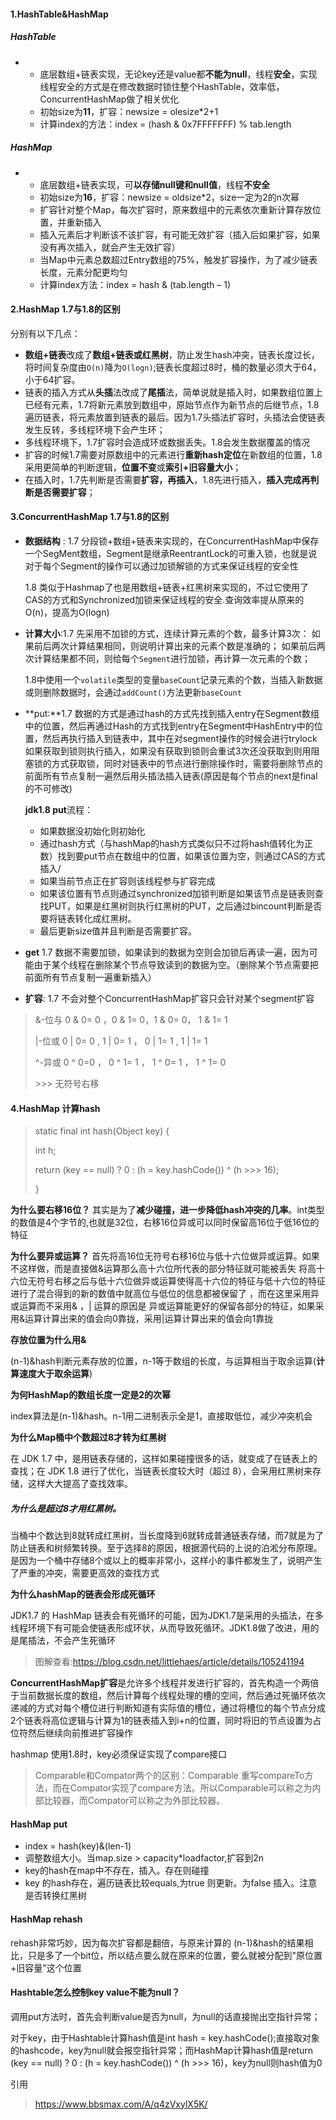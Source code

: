 #### 1.HashTable&HashMap

##### HashTable

- - 底层数组+链表实现，无论key还是value都**不能为null**，线程**安全**，实现线程安全的方式是在修改数据时锁住整个HashTable，效率低，ConcurrentHashMap做了相关优化
  - 初始size为**11**，扩容：newsize = olesize*2+1
  - 计算index的方法：index = (hash & 0x7FFFFFFF) % tab.length

##### HashMap

- - 底层数组+链表实现，可**以存储null键和null值**，线程**不安全**
  - 初始size为**16**，扩容：newsize = oldsize*2，size一定为2的n次幂
  - 扩容针对整个Map，每次扩容时，原来数组中的元素依次重新计算存放位置，并重新插入
  - 插入元素后才判断该不该扩容，有可能无效扩容（插入后如果扩容，如果没有再次插入，就会产生无效扩容）
  - 当Map中元素总数超过Entry数组的75%，触发扩容操作，为了减少链表长度，元素分配更均匀
  - 计算index方法：index = hash & (tab.length – 1)

#### **2.HashMap 1.7与1.8的区别**

分别有以下几点：

- **数组+链表**改成了**数组+链表或红黑树**，防止发生hash冲突，链表长度过长，将时间复杂度由`O(n)`降为`O(logn)`;链表长度超过8时，桶的数量必须大于64，小于64扩容。
- 链表的插入方式从**头插**法改成了**尾插**法，简单说就是插入时，如果数组位置上已经有元素，1.7将新元素放到数组中，原始节点作为新节点的后继节点，1.8遍历链表，将元素放置到链表的最后。因为1.7头插法扩容时，头插法会使链表发生反转，多线程环境下会产生环；
- 多线程环境下，1.7扩容时会造成环或数据丢失。1.8会发生数据覆盖的情况
- 扩容的时候1.7需要对原数组中的元素进行**重新hash定位**在新数组的位置，1.8采用更简单的判断逻辑，**位置不变**或**索引+旧容量大小**；
- 在插入时，1.7先判断是否需要**扩容，再插入**，1.8先进行插入，**插入完成再判断是否需要扩容**；

#### 3.ConcurrentHashMap  1.7与1.8的区别

- **数据结构** : 1.7 分段锁+数组+链表来实现的，在ConcurrentHashMap中保存一个SegMent数组，Segment是继承ReentrantLock的可重入锁，也就是说对于每个Segment的操作可以通过加锁解锁的方式来保证线程的安全性

  1.8 类似于Hashmap了也是用数组+链表+红黑树来实现的，不过它使用了CAS的方式和Synchronized加锁来保证线程的安全.查询效率提从原来的O(n)，提高为O(logn)

- **计算大小**:1.7  先采用不加锁的方式，连续计算元素的个数，最多计算3次： 如果前后两次计算结果相同，则说明计算出来的元素个数是准确的； 如果前后两次计算结果都不同，则给每个`Segment`进行加锁，再计算一次元素的个数；

  1.8中使用一个`volatile`类型的变量`baseCount`记录元素的个数，当插入新数据或则删除数据时，会通过`addCount()`方法更新`baseCount`

- **put:**1.7 数据的方式是通过hash的方式先找到插入entry在Segment数组中的位置，然后再通过Hash的方式找到entry在Segment中HashEntry中的位置，然后再执行插入到链表中，其中在对segment操作的时候会进行trylock如果获取到锁则执行插入，如果没有获取到锁则会重试3次还没获取到则用阻塞锁的方式获取锁，同时对链表中的节点进行删除操作时，需要将删除节点的前面所有节点复制一遍然后用头插法插入链表(原因是每个节点的next是final的不可修改)

  **jdk1.8  put**流程：

  - 如果数据没初始化则初始化
  - 通过hash方式（与hashMap的hash方式类似只不过将hash值转化为正数）找到要put节点在数组中的位置，如果该位置为空，则通过CAS的方式插入/
  - 如果当前节点正在扩容则该线程参与扩容完成
  - 如果该位置有节点则通过synchronized加锁判断是如果该节点是链表则查找PUT，如果是红黑树则执行红黑树的PUT，之后通过bincount判断是否要将链表转化成红黑树。
  - 最后更新size值并且判断是否需要扩容。

- **get** 1.7 数据不需要加锁，如果读到的数据为空则会加锁后再读一遍，因为可能由于某个线程在删除某个节点导致读到的数据为空。（删除某个节点需要把前面所有节点复制一遍重新插入）

- **扩容**: 1.7 不会对整个ConcurrentHashMap扩容只会针对某个segment扩容

  

> &-位与  0 & 0= 0 ，0 & 1= 0，1 & 0= 0， 1 & 1= 1
>
> |-位或 0 | 0= 0 , 1 | 0= 1 ， 0 | 1= 1 , 1 | 1= 1 
>
> ^-异或	0 ^ 0=0 ， 0 ^ 1= 1 ， 1 ^ 0= 1 ， 1 ^ 1= 0
>
> \>>>  无符号右移
>

#### 4.HashMap 计算hash 

> static final int hash(Object key) {      
>
>   int h;      
>
>   return (key == null) ? 0 : (h = key.hashCode()) ^ (h >>> 16);   
>
>  }

**为什么要右移16位？**
其实是为了**减少碰撞，进一步降低hash冲突的几率**。int类型的数值是4个字节的,也就是32位，右移16位异或可以同时保留高16位于低16位的特征

**为什么要异或运算？**
首先将高16位无符号右移16位与低十六位做异或运算。如果不这样做，而是直接做&运算那么高十六位所代表的部分特征就可能被丢失 将高十六位无符号右移之后与低十六位做异或运算使得高十六位的特征与低十六位的特征进行了混合得到的新的数值中就高位与低位的信息都被保留了 ，而在这里采用异或运算而不采用& ，| 运算的原因是 异或运算能更好的保留各部分的特征，如果采用&运算计算出来的值会向0靠拢，采用|运算计算出来的值会向1靠拢

**存放位置为什么用&**

(n-1)&hash判断元素存放的位置，n-1等于数组的长度，与运算相当于取余运算(**计算速度大于取余运算**)

**为何HashMap的数组长度一定是2的次幂**

index算法是(n-1)&hash。n-1用二进制表示全是1，直接取低位，减少冲突机会

**为什么Map桶中个数超过8才转为红黑树**

在 JDK 1.7 中，是用链表存储的，这样如果碰撞很多的话，就变成了在链表上的查找；在 JDK 1.8 进行了优化，当链表长度较大时（超过 8），会采用红黑树来存储，这样大大提高了查找效率。

##### 为什么是超过8才用红黑树。

当桶中个数达到8就转成红黑树，当长度降到6就转成普通链表存储，而7就是为了防止链表和树频繁转换。至于选择8的原因，根据源代码的上说的泊淞分布原理。是因为一个桶中存储8个或以上的概率非常小，这样小的事件都发生了，说明产生了严重的冲突，需要更高效的查找方式

**为什么hashMap的链表会形成死循环**

JDK1.7 的 HashMap 链表会有死循环的可能，因为JDK1.7是采用的头插法，在多线程环境下有可能会使链表形成环状，从而导致死循环。JDK1.8做了改进，用的是尾插法，不会产生死循环

> 图解查看:https://blog.csdn.net/littlehaes/article/details/105241194

**ConcurrentHashMap扩容**是允许多个线程并发进行扩容的，首先构造一个两倍于当前数据长度的数组，然后计算每个线程处理的槽的空间，然后通过死循环依次递减的方式对每个槽位进行判断知道有实际值的槽位，通过将槽位的每个节点分成2个链表将高位逻辑与计算为1的链表插入到i+n的位置，同时将旧的节点设置为占位符然后继续向前推进扩容操作

hashmap 使用1.8时，key必须保证实现了compare接口

> Comparable和Compator两个的区别：Comparable 重写compareTo方法，而在Compator实现了compare方法。所以Comparable可以称之为内部比较器，而Compator可以称之为外部比较器。

#### HashMap put

- index = hash(key)&(len-1) 
- 调整数组大小。当map.size > capacity*loadfactor,扩容到2n
- key的hash在map中不存在，插入。存在则碰撞
- key 的hash存在，遍历链表比较equals,为true 则更新。为false 插入。注意是否转换红黑树

#### HashMap rehash

rehash非常巧妙，因为每次扩容都是翻倍，与原来计算的 (n-1)&hash的结果相比，只是多了一个bit位，所以结点要么就在原来的位置，要么就被分配到"原位置+旧容量"这个位置

#### Hashtable怎么控制key value不能为null？

调用put方法时，首先会判断value是否为null，为null的话直接抛出空指针异常；

对于key，由于Hashtable计算hash值是int hash = key.hashCode();直接取对象的hashcode，key为null就会报空指针异常；而HashMap计算hash值是return (key == null) ? 0 : (h = key.hashCode()) ^ (h >>> 16)，key为null则hash值为0































引用 

> https://www.bbsmax.com/A/q4zVxylX5K/